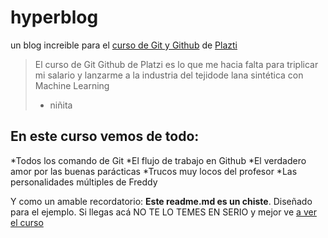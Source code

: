 # hyperblog
un blog increible para el [curso de Git y Github](https://platzi.com/clases/git-github/ "curso de Git y Github") de [Plazti](https://platzi.com/ "Platzi")
>El curso de Git Github de Platzi es lo que me hacia falta para triplicar mi salario y lanzarme a la industria del tejidode lana sintética con Machine Learning
> - niñita

## En este curso vemos de todo:
*Todos los comando de Git
*El flujo de trabajo en Github
*El verdadero amor por las buenas parácticas
*Trucos muy locos del profesor
*Las personalidades múltiples de Freddy

Y como un amable recordatorio: **Este readme.md es un chiste**. Diseñado para el ejemplo. Si llegas acá NO TE LO TEMES EN SERIO y mejor ve [a ver el curso](https://platzi.com/clases/git-github/ "a ver el curso")